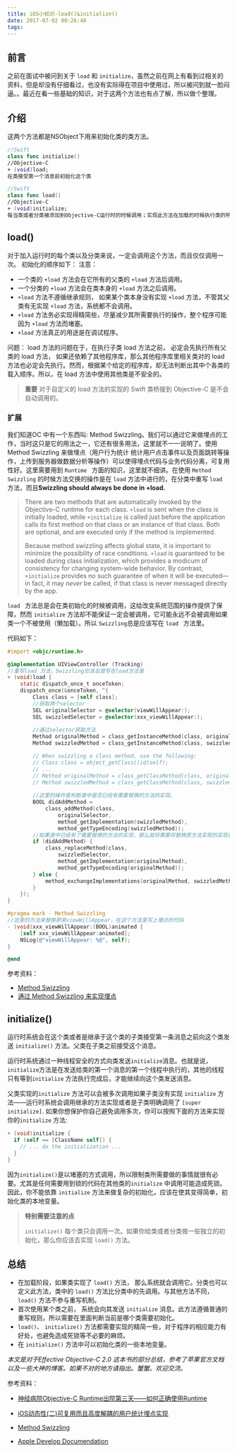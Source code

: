 ```yaml
---
title: iOS小知识-load()&initialize()
date: 2017-07-02 00:26:48
tags:
---
```


## 前言
之前在面试中被问到关于 `load` 和 `initialize`，虽然之前在网上有看到过相关的资料，但是却没有仔细看过，也没有实际得在项目中使用过，所以被问到就一脸闷逼。。最近在看一些基础的知识，对于这两个方法也有点了解，所以做个整理。

## 介绍

这两个方法都是NSObject下用来初始化类的类方法。

```swift
//Swift
class func initialize()
//Objective-C
+ (void)load;
在类接受第一个消息前初始化这个类		
```

```swift
//Swift
class func load()
//Objective-C
+ (void)initialize;
每当类或者分类被添加到Objective-C运行时的时候调用；实现此方法在加载的时候执行类的特定的行为。	
```
## load()
对于加入运行时的每个类以及分类来说，一定会调用这个方法，而且仅仅调用一次。
初始化的顺序如下：
注意：
*  一个类的 `+load` 方法会在它所有的父类的 `+load` 方法后调用。
*  一个分类的 `+load` 方法会在类本身的 `+load` 方法之后调用。
*  `+load` 方法不遵循继承规则，  如果某个类本身没有实现 `+load` 方法，不管其父类有无实现 `+load` 方法，系统都不会调用。
*  `+load` 方法务必实现得精简些，尽量减少其所需要执行的操作，整个程序可能因为 `+load` 方法而堵塞。
*  `+load` 方法真正的用途是在调试程序。


问题：
load 方法的问题在于，在执行子类 load 方法之前， 必定会先执行所有父类的 load 方法， 如果还依赖了其他程序库，那么其他程序库里相关类对的 load 方法也必定会先执行。然而，根据某个给定的程序库，却无法判断出其中个各类的载入顺序。所以，在 load 方法中使用其他类是不安全的。

> **重要**
> 对于自定义的 load 方法的实现的 Swift 类桥接到 Objective-C 是不会自动调用的。

### 扩展

我们知道OC 中有一个东西叫: Method Swizzling。我们可以通过它来做埋点的工作，当时这只是它的用法之一，它还有很多用法，这里就不一一说明了。使用Method Swizzling 来做埋点（用户行为统计 统计用户点击事件以及页面跳转等操作，上传到服务器做数据分析等操作）可以使得埋点代码与业务代码分离，可复用性好。这里需要用到 `Runtime ` 方面的知识，这里就不细讲。在使用 `Method Swizzling` 的时候方法交换的操作是在 `load` 方法中进行的，在分类中重写 `load` 方法，而且**Swizzling should always be done in +load.**

> There are two methods that are automatically invoked by the Objective-C runtime for each class. `+load` is sent when the class is initially loaded, while `+initialize` is called just before the application calls its first method on that class or an instance of that class. Both are optional, and are executed only if the method is implemented.
>
> Because method swizzling affects global state, it is important to minimize the possibility of race conditions. `+load` is guaranteed to be loaded during class initialization, which provides a modicum of consistency for changing system-wide behavior. By contrast, `+initialize` provides no such guarantee of when it will be executed—in fact, it may *never* be called, if that class is never messaged directly by the app.

`load `  方法总是会在类初始化的时候被调用，这给改变系统范围的操作提供了保障，然而 `initialize`  方法却不能保证一定会被调用，它可能永远不会被调用如果类一个不被使用（懒加载）。所以 `Swizzling`总是应该写在 `load ` 方法里。

代码如下：

```objective-c
#import <objc/runtime.h>

@implementation UIViewController (Tracking)
//重写load 方法，Swizzling应该总是写在load方法里
+ (void)load {
    static dispatch_once_t onceToken;
    dispatch_once(&onceToken, ^{
        Class class = [self class];
		//获取两个selector
        SEL originalSelector = @selector(viewWillAppear:);
        SEL swizzledSelector = @selector(xxx_viewWillAppear:);
		
      	//通过selector获取方法
        Method originalMethod = class_getInstanceMethod(class, originalSelector);
        Method swizzledMethod = class_getInstanceMethod(class, swizzledSelector);

        // When swizzling a class method, use the following:
        // Class class = object_getClass((id)self);
        // ...
        // Method originalMethod = class_getClassMethod(class, originalSelector);
        // Method swizzledMethod = class_getClassMethod(class, swizzledSelector);
		
      	//这里的操作是判断类中是否已经有需要替换的方法的实现。
        BOOL didAddMethod =
            class_addMethod(class,
                originalSelector,
                method_getImplementation(swizzledMethod),
                method_getTypeEncoding(swizzledMethod));
		//如果类中已经有了需要替换的方法的实现，那么就将需要将替换原方法实现的实现替换为原方法的实现(解释起来听绕口的。。233333)，没有就直接交换两个方法的实现。
        if (didAddMethod) {
            class_replaceMethod(class,
                swizzledSelector,
                method_getImplementation(originalMethod),
                method_getTypeEncoding(originalMethod));
        } else {
            method_exchangeImplementations(originalMethod, swizzledMethod);
        }
    });
}

#pragma mark - Method Swizzling
//这里的方法来替换原来viewWillAppear，在这个方法里写上埋点的代码
- (void)xxx_viewWillAppear:(BOOL)animated {
    [self xxx_viewWillAppear:animated];
    NSLog(@"viewWillAppear: %@", self);
}

@end
```

参考资料：

* [Method Swizzling](http://nshipster.com/method-swizzling/)
* [通过 Method Swizzling 来实现埋点](http://www.jianshu.com/p/0497afdad36d)

## initialize()

运行时系统会在这个类或者是继承于这个类的子类接受第一条消息之前向这个类发送 `initialize()` 方法。父类在子类之前接受这个消息。

运行时系统通过一种线程安全的方式向类发送`initialize`消息。也就是说，`initialize`方法是在发送给类的第一个消息的第一个线程中执行的，其他的线程只有等到`initialize` 方法执行完成后，才能继续向这个类发送消息。

父类实现的`initialize` 方法可以会被多次调用如果子类没有实现 `initialize` 方法——运行时系统会调用继承的方法实现或者是子类明确调用了 `[super initialize]`. 如果你想保护你自己避免调用多次，你可以按照下面的方法来实现你的`initialize` 方法:

```objective-c
+ (void)initialize {
  if (self == [ClassName self]) {
    // ... do the initialization ...
  }
}
```

因为`initialize()`是以堵塞的方式调用，所以限制类所需要做的事情就很有必要。尤其是任何需要用到锁的代码在其他类的`initialize` 中调用可能造成死锁。因此，你不能依靠 `initialize` 方法来做复杂的初始化，应该在使其变得简单，初始化类的本地变量。

> **特别需要注意的点**
>
> `initialize()` 每个类只会调用一次。如果你给类或者分类做一些独立的初始化，那么你应该去实现 `load()`  方法。

## 总结
* 在加载阶段，如果类实现了 `load()` 方法， 那么系统就会调用它。分类也可以定义此方法，类中的 `load()` 方法比分类中的先调用。与其他方法不同，`load()` 方法不参与重写机制。
* 首次使用某个类之前， 系统会向其发送 `initialize` 消息。此方法遵循普通的重写规则，所以需要在里面判断当前是哪个类需要初始化。
* `load()`、 `initialize()` 方法都需要实现的精简一些，对于程序的相应能力有好处，也避免造成死锁等不必要的麻烦。
* 在 `initialize()` 方法中可以初始化类的一些本地变量。

*本文是对于Effective Objective-C 2.0 这本书的部分总结，参考了苹果官方文档以及一些大神的博客。如果不对的地方请指出。蟹蟹。欢迎交流。*

参考资料：

* [神经病院Objective-C Runtime出院第三天——如何正确使用Runtime](https://halfrost.com/how_to_use_runtime/)

* [iOS动态性(二)可复用而且高度解耦的用户统计埋点实现](http://www.jianshu.com/p/0497afdad36d)

* [Method Swizzling](http://nshipster.com/method-swizzling/)

* [Apple Develop Documendation](https://developer.apple.com/documentation/objectivec/nsobject)

  ​